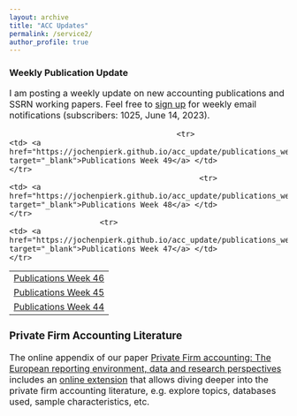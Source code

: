 ```yaml
---
layout: archive
title: "ACC Updates"
permalink: /service2/
author_profile: true
---
```

<!-- Global site tag (gtag.js) - Google Analytics -->
<script async src="https://www.googletagmanager.com/gtag/js?id=G-05633BF9HL"></script>
<script>
  window.dataLayer = window.dataLayer || [];
  function gtag(){dataLayer.push(arguments);}
  gtag('js', new Date());

   gtag('config', 'G-05633BF9HL', {'anonymize_ip': true});
</script> 
 


<h3> Weekly Publication Update </h3>
<font size="3"> 
I am posting a weekly update on new accounting publications and SSRN working papers. Feel free to <a href="https://jochenpierk.github.io/acc_update/subscribe.html" target="_blank">sign up</a> for weekly email notifications (subscribers: 1025, June 14, 2023). 

<p> </p>


 <table style="width:100%">   

                                         <tr> 
    <td> <a href="https://jochenpierk.github.io/acc_update/publications_week49.html" target="_blank">Publications Week 49</a> </td> 
    </tr>  
                                              <tr> 
    <td> <a href="https://jochenpierk.github.io/acc_update/publications_week48.html" target="_blank">Publications Week 48</a> </td> 
    </tr>  
                        <tr> 
    <td> <a href="https://jochenpierk.github.io/acc_update/publications_week47.html" target="_blank">Publications Week 47</a> </td> 
    </tr>  
   <tr> 
    <td> <a href="https://jochenpierk.github.io/acc_update/publications_week46.html" target="_blank">Publications Week 46</a> </td> 
    </tr>  
                                       <tr> 
    <td> <a href="https://jochenpierk.github.io/acc_update/publications_week45.html" target="_blank">Publications Week 45</a> </td> 
    </tr>  
                                          <tr> 
    <td> <a href="https://jochenpierk.github.io/acc_update/publications_week44.html" target="_blank">Publications Week 44</a> </td> 
    </tr>  
   




 </table>




 <p> </p>

  
  
   <h3> Private Firm Accounting Literature </h3>
<font size="3">
 The online appendix of our paper <a href="https://www.tandfonline.com/doi/full/10.1080/00014788.2021.1982670" target="_blank">Private Firm accounting: The European reporting environment, data and research perspectives</a> includes an <a href="https://trr266.wiwi.hu-berlin.de/shiny/pfirmacclit/" target="_blank">online extension</a> that allows diving deeper into the private firm accounting literature, e.g. explore topics, databases used, sample characteristics, etc. 
   
    
